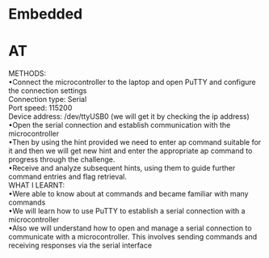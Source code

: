 # **Embedded**
# AT 
METHODS: <br/>
•Connect the microcontroller to the laptop and open PuTTY and configure the connection settings <br/>
          Connection type: Serial <br/>
          Port speed: 115200 <br/>
          Device address: /dev/ttyUSB0 (we will get it by checking the ip address) <br/>
•Open the serial connection and establish communication with the microcontroller <br/>
•Then by using the hint provided we need to enter ap command    suitable for it and then we will get new hint and enter the appropriate ap command to progress through the challenge.<br/>
•Receive and analyze subsequent hints, using them to guide further command entries and flag retrieval.<br/>
WHAT I LEARNT: <br/>
•Were able to know about at commands and became familiar with many commands <br/>
•We will learn how to use PuTTY to establish a serial connection with a microcontroller <br/>
•Also we will understand how to open and manage a serial connection to communicate with a microcontroller. This involves sending commands and receiving responses via the serial interface<br/>

